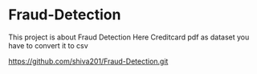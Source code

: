 # Fraud-Detection
This project is about Fraud Detection
Here Creditcard pdf as dataset you have to convert it to csv

https://github.com/shiva201/Fraud-Detection.git
